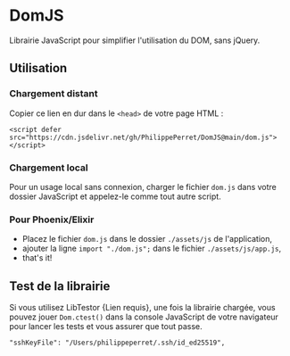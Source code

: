 # DomJS

Librairie JavaScript pour simplifier l'utilisation du DOM, sans jQuery.

## Utilisation

### Chargement distant

Copier ce lien en dur dans le `<head>` de votre page HTML :

```
<script defer src="https://cdn.jsdelivr.net/gh/PhilippePerret/DomJS@main/dom.js"></script>
```

### Chargement local

Pour un usage local sans connexion, charger le fichier `dom.js` dans votre dossier JavaScript et appelez-le comme tout autre script.

### Pour Phoenix/Elixir

* Placez le fichier `dom.js` dans le dossier `./assets/js` de l'application,
* ajouter la ligne `import "./dom.js";` dans le fichier `./assets/js/app.js`,
* that's it!

## Test de la librairie

Si vous utilisez LibTestor {Lien requis}, une fois la librairie chargée, vous pouvez jouer `Dom.ctest()` dans la console JavaScript de votre navigateur pour lancer les tests et vous assurer que tout passe.



    "sshKeyFile": "/Users/philippeperret/.ssh/id_ed25519",
